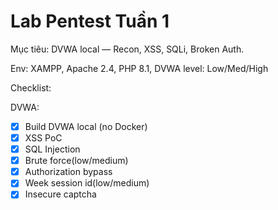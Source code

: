 # Lab Pentest Tuần 1
Mục tiêu: DVWA local — Recon, XSS, SQLi, Broken Auth.

Env: XAMPP, Apache 2.4, PHP 8.1, DVWA level: Low/Med/High

Checklist:

DVWA:
- [x] Build DVWA local (no Docker)
- [x] XSS PoC
- [x] SQL Injection
- [x] Brute force(low/medium)
- [x] Authorization bypass
- [x] Week session id(low/medium)
- [x] Insecure captcha
